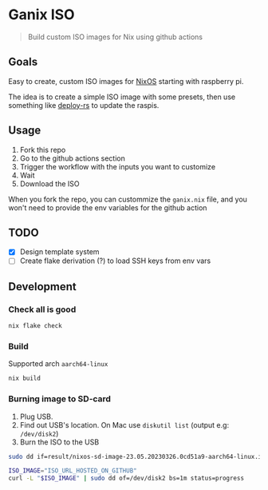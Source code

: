 # Ganix ISO

> Build custom ISO images for Nix using github actions

## Goals

Easy to create, custom ISO images for [NixOS](https://nixos.org/) starting with raspberry pi.

The idea is to create a simple ISO image with some presets, then use something like
[deploy-rs](https://github.com/serokell/deploy-rs) to update the raspis.

## Usage

1. Fork this repo
2. Go to the github actions section
3. Trigger the workflow with the inputs you want to customize
4. Wait
5. Download the ISO

When you fork the repo, you can custommize the `ganix.nix` file, and you won't need to provide
the env variables for the github action

## TODO

- [x] Design template system
- [ ] Create flake derivation (?) to load SSH keys from env vars

## Development

### Check all is good

```sh
nix flake check
```

### Build

Supported arch `aarch64-linux`

```sh
nix build
```

### Burning image to SD-card

1. Plug USB.
2. Find out USB's location. On Mac use `diskutil list` (output e.g: `/dev/disk2`)
3. Burn the ISO to the USB

```sh
sudo dd if=result/nixos-sd-image-23.05.20230326.0cd51a9-aarch64-linux.img of=/dev/disk2 bs=1m status=progress
```

```sh
ISO_IMAGE="ISO_URL_HOSTED_ON_GITHUB"
curl -L "$ISO_IMAGE" | sudo dd of=/dev/disk2 bs=1m status=progress
```
